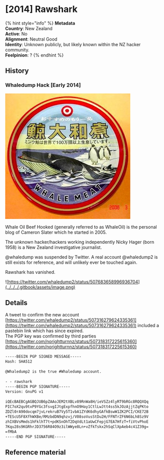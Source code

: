 # \[2014\] Rawshark

{% hint style="info" %}
**Metadata  
Country**: New Zealand  
**Active**: No  
**Alignment**: Neutral Good  
**Identity**: Unknown publicly, but likely known within the NZ hacker community.  
**Feelpinion**: ?
{% endhint %}

## History

### Whaledump Hack \[Early 2014\]

![Avatar from the @whaledump2 account](../../../.gitbook/assets/image%20%281%29.png)

Whale Oil Beef Hooked \(generally referred to as WhaleOil\) is the personal blog of Cameron Slater which he started in 2005.

The unknown hacker/hackers working independently  Nicky Hager \(born 1958\) is a New Zealand investigative journalist.

@whaledump was suspended by Twitter. A real account @whaledump2 is still exists for reference, and will unlikely ever be touched again.

Rawshark has vanished.

![https://twitter.com/whaledump2/status/507683658996936704](../../../.gitbook/assets/image.png)

## Details

A tweet to confirm the new account  [https://twitter.com/whaledump2/status/507316279624335361](https://twitter.com/whaledump2/status/507316279624335361) included a pastebin link which has since expired.  
The PGP key was confirmed by third parties [https://twitter.com/norightturnnz/status/507318317225615360](https://twitter.com/norightturnnz/status/507318317225615360)

```text
-----BEGIN PGP SIGNED MESSAGE-----
Hash: SHA512
 
@Whaledump2 is the true #Whaledump account.
 
- - rawshark
-----BEGIN PGP SIGNATURE-----
Version: GnuPG v1
 
iQEcBAEBCgAGBQJUB6pZAAoJEM2tXBLv89RnWa8H/ieVSZz4lyRT9bRGc8RQQXQq
PIC7oX2qu9txP9YGc3fsvgIJtgExpfhnO9Hay1CtlLwJtt4ss5kJOzAjjtZqPKto
ZDZl0rA90docqm7jvLrekruB7Vy5T1vbA1ZYdK6dhyGAfkBswW1ZK2PCI/CKE72B
+TEScU5F8XfhWXBe/RMzbdDN9qhzvj/V08soVusStDu2H/FFNTrZF6N6bLh8Sz9V
zhIXBVsMmds1hFklhT7t+pdKSnOhT2DqVdLt1aUwCFepjG7EA7HfzT+fiVtvPhoE
7Kqu28s9KGRhrJD3756R84O9z3ilWWye8Ln+vZfkTskx2hSqClXpAeb4c41Z39g=
=fMbA
-----END PGP SIGNATURE-----
```

## Reference material



